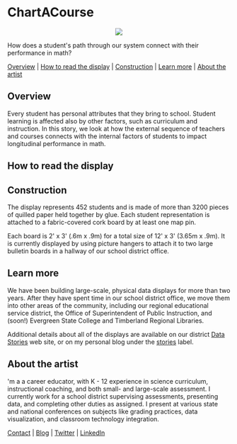 # ChartACourse
<p align="center"> 
<img src="https://github.com/tlricherson/ChartACourse/blob/master/Graphics/01%20Chart%20a%20Course%20Full.jpg">
</p>

How does a student's path through our system connect with their performance in math?

[Overview](https://github.com/tlricherson/ChartACourse/blob/master/README.md#Overview) | [How to read the display](https://github.com/tlricherson/ChartACourse/blob/master/README.md#how-to-read-the-display) | [Construction](https://github.com/tlricherson/ChartACourse/blob/master/README.md#construction) | [Learn more](https://github.com/tlricherson/ChartACourse/blob/master/README.md#learn-more) | [About the artist](https://github.com/tlricherson/ChartACourse/blob/master/README.md#about-the-artist)

## Overview ##
Every student has personal attributes that they bring to school. Student learning is affected also by other factors, such as curriculum and instruction. In this story, we look at how the external sequence of teachers and courses connects with the internal factors of students to impact longitudinal performance in math.



## How to read the display ##




## Construction ##
The display represents 452 students and is made of more than 3200 pieces of quilled paper held together by glue. Each student representation is attached to a fabric-covered cork board by at least one map pin.

Each board is 2' x 3' (.6m x .9m) for a total size of 12' x 3' (3.65m x .9m). It is currently displayed by using picture hangers to attach it to two large bulletin boards in a hallway of our school district office.

## Learn more ##
We have been building large-scale, physical data displays for more than two years. After they have spent time in our school district office, we move them into other areas of the community, including our regional educational service district, the Office of Superintendent of Public Instruction, and (soon!) Evergreen State College and Timberland Regional Libraries.

Additional details about all of the displays are available on our district [Data Stories](https://www.tumwater.k12.wa.us/Page/7852) web site, or on my personal blog under the [stories](http://excelforeducators.blogspot.com/search/label/stories) label.


## About the artist ##
'm a a career educator, with K - 12 experience in science curriculum, instructional coaching, and both small- and large-scale assessment. I currently work for a school district supervising assessments, presenting data, and completing other duties as assigned. I present at various state and national conferences on subjects like grading practices, data visualization, and classroom technology integration. 

[Contact](mailto:tara.richerson@gmail.com) | [Blog](http://excelforeducators.blogspot.com/) | [Twitter](https://twitter.com/science_goddess) | [LinkedIn](https://www.linkedin.com/in/tara-richerson-9b593753/)
